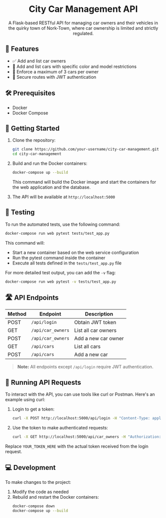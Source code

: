 <h1 align="center">City Car Management API</h1>

<p align="center">
  A Flask-based RESTful API for managing car owners and their vehicles in the quirky town of Nork-Town, where car ownership is limited and strictly regulated.
</p>

## 🌟 Features

- ✅ Add and list car owners
- 🚗 Add and list cars with specific color and model restrictions
- 🚫 Enforce a maximum of 3 cars per owner
- 🔐 Secure routes with JWT authentication

## 🛠 Prerequisites

- Docker
- Docker Compose

## 🚀 Getting Started

1. Clone the repository:

   ```sh
   git clone https://github.com/your-username/city-car-management.git
   cd city-car-management
   ```

2. Build and run the Docker containers:

   ```sh
   docker-compose up --build
   ```

   This command will build the Docker image and start the containers for the web application and the database.

3. The API will be available at `http://localhost:5000`

## 🧪 Testing

To run the automated tests, use the following command:

```sh
docker-compose run web pytest tests/test_app.py
```

This command will:

- Start a new container based on the web service configuration
- Run the pytest command inside the container
- Execute all tests defined in the `tests/test_app.py` file

For more detailed test output, you can add the `-v` flag:

```sh
docker-compose run web pytest -v tests/test_app.py
```

## 🛣 API Endpoints

| Method | Endpoint          | Description         |
| ------ | ----------------- | ------------------- |
| POST   | `/api/login`      | Obtain JWT token    |
| GET    | `/api/car_owners` | List all car owners |
| POST   | `/api/car_owners` | Add a new car owner |
| GET    | `/api/cars`       | List all cars       |
| POST   | `/api/cars`       | Add a new car       |

> **Note:** All endpoints except `/api/login` require JWT authentication.

## 🔧 Running API Requests

To interact with the API, you can use tools like curl or Postman. Here's an example using curl:

1. Login to get a token:

   ```sh
   curl -X POST http://localhost:5000/api/login -H "Content-Type: application/json" -d '{"username":"admin","password":"password"}'
   ```

2. Use the token to make authenticated requests:
   ```sh
   curl -X GET http://localhost:5000/api/car_owners -H "Authorization: Bearer YOUR_TOKEN_HERE"
   ```

Replace `YOUR_TOKEN_HERE` with the actual token received from the login request.

## 💻 Development

To make changes to the project:

1. Modify the code as needed
2. Rebuild and restart the Docker containers:
   ```sh
   docker-compose down
   docker-compose up --build
   ```
